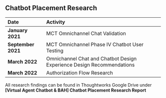 ## Chatbot Placement Research

| Date                 | Activity                 |
| :-------------              | :-------------              |
| **January 2021** | MCT Omnichannel Chat Validation |
| **September 2021** | MCT Omnichannel Phase IV Chatbot User Testing |
| **March 2022** | Omnichannel Chat and Chatbot Design Experience Design Recommendations |
| **March 2022** | Authorization Flow Research |

All research findings can be found in Thoughtworks Google Drive under **[Virtual Agent Chatbot & BAH] Chatbot Placement Research Report**

